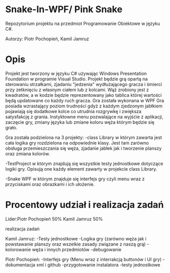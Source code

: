 # Snake-In-WPF/ Pink Snake
Repozytorium projektu na przedmiot Programowanie Obiektowe w języku C#.

Autorzy: Piotr Pochopień, Kamil Jamruz

# Opis
Projekt jest tworzony w języku C# używając Windows Presentation Foundation w programie Visual Studio.
Projekt będzie grą opartą na sterowaniu strzałkami, zjadaniu "jedzenia" wydłużającego gracza i śmierci przy zetknięciu z własnym ciałem lub z kolcami.
Wąż zrobiony jest z kwadratów, a w kodzie będzie reprezentowany jako tablica której wartości będą updatowane co każdy ruch gracza.
Gra została wykonana w WPF
Gra posiada wzrastający poziom trudności gdyż z każdym zjedzonym jabłkiem pojawiają się dodatkowe kolce co utrudnia rozgrywkę i zwiększa satysfakcję z grania. 
Instyktowne menu pozwalające na wyjśćie z aplikacji, zaczęcie gry, zmiany języka lub zmiane koloru węża którym będzie się grało.

Gra została podzielona na 3 projekty:
-class Library w którym zawarta jest cała logika gry rozdzielona na odpowiednie klasy. Jest tam zarówno obsługa przemieszczania się węża, zjadanie jabłek jak i tworzenie planszy oraz zmiana kolorów.

-TestProject w którym znajdują się wszystkie testy jednostkowe dotyczące logiki gry. Opisują one każdy element zawarty w projekcie class Library.

-Snake WPF w którym znajduje się interfejs gry czyli menu wraz z przyciskami oraz obrazkami i ich ułożenie.

# Procentowy udział i realizacja zadań
Lider:Piotr Pochopień 50%
Kamil Jamruz 50%

realizacja zadań

Kamil Jamruz:
-Testy jednostkowe
-Logika gry (zarówno węża jak i powstawanie planszy oraz wszelkie zasady związane z naszą grą)
-kolorowanie węża i innych przedmiotów
-debugowanie

Piotr Pochopień:
-Interfejs gry (Menu wraz z interrakcją buttonów i UI gry)
-dokumentacja xml i github
-przygotowanie instalatora
-testy jednostkowe

